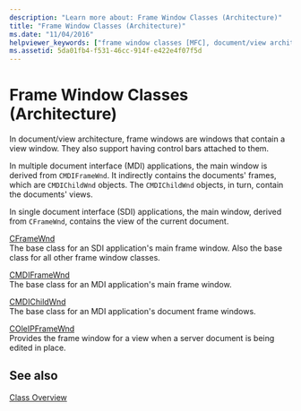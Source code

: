 ```yaml
---
description: "Learn more about: Frame Window Classes (Architecture)"
title: "Frame Window Classes (Architecture)"
ms.date: "11/04/2016"
helpviewer_keywords: ["frame window classes [MFC], document/view architecture"]
ms.assetid: 5da01fb4-f531-46cc-914f-e422e4f07f5d
---
```

# Frame Window Classes (Architecture)

In document/view architecture, frame windows are windows that contain a view window. They also support having control bars attached to them.

In multiple document interface (MDI) applications, the main window is derived from `CMDIFrameWnd`. It indirectly contains the documents' frames, which are `CMDIChildWnd` objects. The `CMDIChildWnd` objects, in turn, contain the documents' views.

In single document interface (SDI) applications, the main window, derived from `CFrameWnd`, contains the view of the current document.

[CFrameWnd](reference/cframewnd-class.md)<br/>
The base class for an SDI application's main frame window. Also the base class for all other frame window classes.

[CMDIFrameWnd](reference/cmdiframewnd-class.md)<br/>
The base class for an MDI application's main frame window.

[CMDIChildWnd](reference/cmdichildwnd-class.md)<br/>
The base class for an MDI application's document frame windows.

[COleIPFrameWnd](reference/coleipframewnd-class.md)<br/>
Provides the frame window for a view when a server document is being edited in place.

## See also

[Class Overview](class-library-overview.md)
